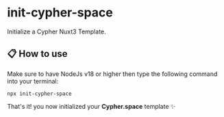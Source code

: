 # init-cypher-space

Initialize a Cypher Nuxt3 Template.

## 📋 How to use

Make sure to have NodeJs v18 or higher then type the following command into your terminal:

```shell
npx init-cypher-space
```

That's it! you now initialized your **Cypher.space** template ✨
